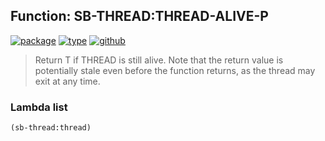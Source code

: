 ## Function: SB-THREAD:THREAD-ALIVE-P
[![package](https://img.shields.io/badge/Package-SB--THREAD-5f9ea0.svg?style=social&colorA=999999)](../) [![type](https://img.shields.io/badge/Type-Function-5f9ea0.svg?style=social&colorA=999999)](../#function) [![github](https://img.shields.io/badge/GitHub-View_the_source-5f9ea0.svg?style=social&colorA=999999&logo=github)](https://github.com/sbcl/sbcl/blob/master/src/code/target-thread.lisp/) 

> Return T if THREAD is still alive. Note that the return value is
> potentially stale even before the function returns, as the thread may exit at
> any time.

### Lambda list
```cl
(sb-thread:thread)
```
